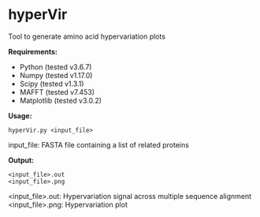 hyperVir
========

Tool to generate amino acid hypervariation plots

<b>Requirements:</b>
* Python (tested v3.6.7)
* Numpy (tested v1.17.0)
* Scipy (tested v1.3.1)
* MAFFT (tested v7.453)
* Matplotlib (tested v3.0.2)


<b>Usage:</b> 
```
hyperVir.py <input_file>
```

input_file: FASTA file containing a list of related proteins <br />

<b>Output:</b>

```
<input_file>.out
<input_file>.png
```

<input_file>.out: Hypervariation signal across multiple sequence alignment <br />
<input_file>.png: Hypervariation plot <br />
